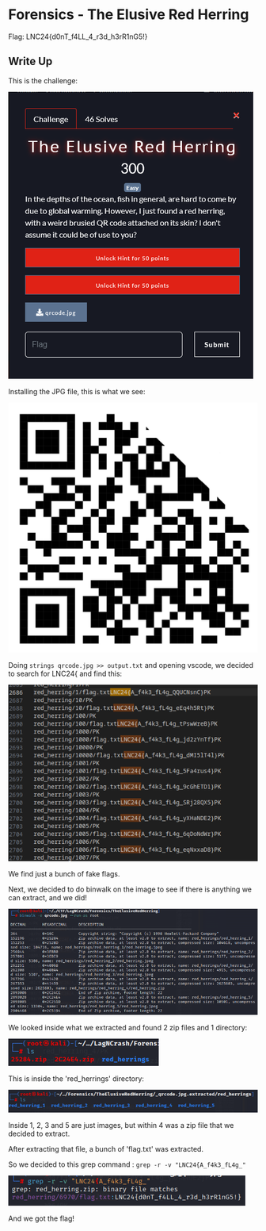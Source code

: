 # Forensics - The Elusive Red Herring
Flag: LNC24{d0nT_f4LL_4_r3d_h3rR1nG5!}

## Write Up
This is the challenge:

![](./Images/image1.png)

Installing the JPG file, this is what we see:

![](./Images/image2.png)

Doing `strings qrcode.jpg >> output.txt` and opening vscode, we decided to search for LNC24{ and find this:

![](./Images/image3.png)

We find just a bunch of fake flags.

Next, we decided to do binwalk on the image to see if there is anything we can extract, and we did!

![](./Images/image4.png)

We looked inside what we extracted and found 2 zip files and 1 directory:

![](./Images/image5.png)

This is inside the 'red_herrings' directory:

![](./Images/image6.png)

Inside 1, 2, 3 and 5 are just images, but within 4 was a zip file that we decided to extract.

After extracting that file, a bunch of 'flag.txt' was extracted.

So we decided to this grep command : `grep -r -v "LNC24{A_f4k3_fL4g_"`

![](./Images/image7.png)

And we got the flag!
